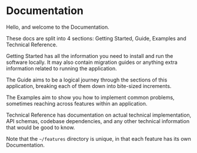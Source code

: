 # Documentation

Hello, and welcome to the Documentation.

These docs are split into 4 sections: Getting Started, Guide, Examples and Technical Reference.

Getting Started has all the information you need to install and run the software locally. It may also contain migration guides or anything extra information related to running the application.

The Guide aims to be a logical journey through the sections of this application, breaking each of them down into bite-sized increments.

The Examples aim to show you how to implement common problems, sometimes reaching across features within an application.

Technical Reference has documentation on actual technical implementation, API schemas, codebase dependencies, and any
other technical information that would be good to know.

Note that the `~/features` directory is unique, in that each feature has its own Documentation.